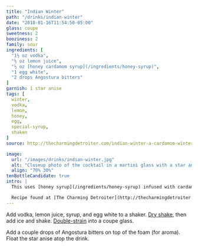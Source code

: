 ```yaml
---
title: "Indian Winter"
path: "/drinks/indian-winter"
date: "2018-01-16T11:54:50-05:00"
glass: coupe
sweetness: 2
booziness: 2
family: sour
ingredients: [
  "1½ oz vodka",
  "½ oz lemon juice",
  "½ oz [honey cardamom syrup](/ingredients/honey-syrup)",
  "1 egg white",
  "2 drops Angostura bitters"
]
garnish: 1 star anise
tags: [
  winter,
  vodka,
  lemon,
  honey,
  egg,
  special-syrup,
  shaken
]
source: http://thecharmingdetroiter.com/indian-winter-a-cardamom-winter-cocktail/

image:
  url: "/images/drinks/indian-winter.jpg"
  alt: "Closeup photo of the cocktail in a martini glass with a star anise floating on top"
  align: "70% 30%"
tenBottleCandidate: true
intro: |
  This uses [honey syrup](/ingredients/honey-syrup) infused with cardamom pods.

  Recipe found at [The Charming Detroiter](http://thecharmingdetroiter.com/indian-winter-a-cardamom-winter-cocktail/)
---
```

Add vodka, lemon juice, syrup, and egg white to a shaker. [Dry shake](/techniques/shaking/#dry-shaking), then add ice and shake. [Double-strain](/techniques/straining/#double-straining) into a coupe glass.

Add a couple drops of Angostura bitters on top of the foam (for aroma). Float the star anise atop the drink.

